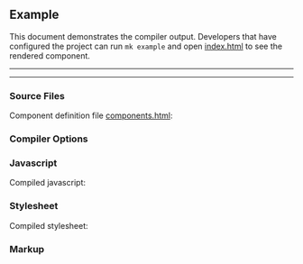 ## Example

This document demonstrates the compiler output. Developers that have configured the project can run `mk example` and open [index.html](/doc/example/index.html) to see the rendered component.

***
<!-- @toc -->
***

### Source Files

Component definition file [components.html](/doc/example/components.html):

<? @source {html} components.html ?>

### Compiler Options

<? @source {javascript} options.js ?>

<? @exec mkdir -p doc/example/build && node doc/example/example.js ?>

### Javascript

Compiled javascript:

<? @source {javascript} build/components.js ?>

### Stylesheet

Compiled stylesheet:

<? @source {css} build/components.css ?>

### Markup

<? @source {html} index.html ?>

<? @include ../readme/links.md ?>


